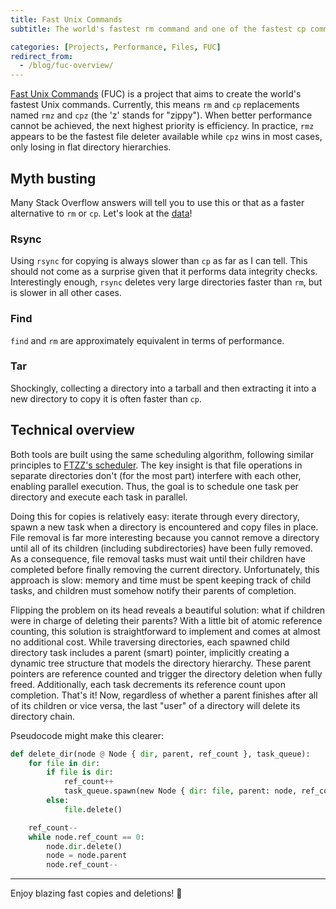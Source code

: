 ```yaml
---
title: Fast Unix Commands
subtitle: The world's fastest rm command and one of the fastest cp commands

categories: [Projects, Performance, Files, FUC]
redirect_from:
  - /blog/fuc-overview/
---
```


[Fast Unix Commands](https://github.com/SUPERCILEX/fuc) (FUC) is a project that aims to create the
world's fastest Unix commands. Currently, this means `rm` and `cp` replacements named `rmz` and
`cpz` (the 'z' stands for "zippy"). When better performance cannot be achieved, the next highest
priority is efficiency. In practice, `rmz` appears to be the fastest file deleter available
while `cpz` wins in most cases, only losing in flat directory hierarchies.

## Myth busting

Many Stack Overflow answers will tell you to use this or that as a faster alternative to `rm`
or `cp`. Let's look at the [data](https://github.com/SUPERCILEX/fuc/tree/master/comparisons)!

### Rsync

Using `rsync` for copying is always slower than `cp` as far as I can tell. This should not come as a
surprise given that it performs data integrity checks. Interestingly enough, `rsync` deletes very
large directories faster than `rm`, but is slower in all other cases.

### Find

`find` and `rm` are approximately equivalent in terms of performance.

### Tar

Shockingly, collecting a directory into a tarball and then extracting it into a new directory to
copy it is often faster than `cp`.

## Technical overview

Both tools are built using the same scheduling algorithm, following similar principles
to [FTZZ's scheduler](/blog/ftzz-overview#scheduling-algorithm). The key insight is that file
operations in separate directories don't (for the most part) interfere with each other, enabling
parallel execution. Thus, the goal is to schedule one task per directory and execute each task in
parallel.

Doing this for copies is relatively easy: iterate through every directory, spawn a new task when a
directory is encountered and copy files in place. File removal is far more interesting because you
cannot remove a directory until all of its children (including subdirectories) have been fully
removed. As a consequence, file removal tasks must wait until their children have completed before
finally removing the current directory. Unfortunately, this approach is slow: memory and time must
be spent keeping track of child tasks, and children must somehow notify their parents of completion.

Flipping the problem on its head reveals a beautiful solution: what if children were in charge of
deleting their parents? With a little bit of atomic reference counting, this solution is
straightforward to implement and comes at almost no additional cost. While traversing directories,
each spawned child directory task includes a parent (smart) pointer, implicitly creating a dynamic
tree structure that models the directory hierarchy. These parent pointers are reference counted and
trigger the directory deletion when fully freed. Additionally, each task decrements its reference
count upon completion. That's it! Now, regardless of whether a parent finishes after all of its
children or vice versa, the last "user" of a directory will delete its directory chain.

Pseudocode might make this clearer:

```python
def delete_dir(node @ Node { dir, parent, ref_count }, task_queue):
    for file in dir:
        if file is dir:
            ref_count++
            task_queue.spawn(new Node { dir: file, parent: node, ref_count: 1 })
        else:
            file.delete()

    ref_count--
    while node.ref_count == 0:
        node.dir.delete()
        node = node.parent
        node.ref_count--
```

---

Enjoy blazing fast copies and deletions! 🚀
